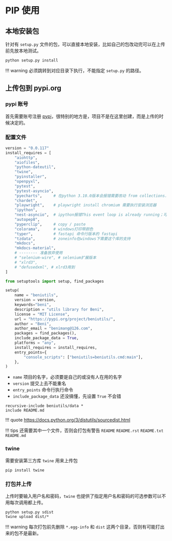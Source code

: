 # PIP 使用

<!-- 
## 使用镜像地址下载安装

可以统一设置，也可以在有需要的时候带参数 `-i`，其中一个稳定的源是豆瓣。

```
pip install benimang -i https://pypi.douban.com/simple
```

!!! warning
    实际使用发现，镜像不一定都能下载成功，比如少人用的一些包首次就下载不成功
 -->


## 本地安装包

针对有 `setup.py` 文件的包，可以直接本地安装，比如自己的包改动完可以在上传前先放本地测试。

```
python setup.py install
```

!!! warning
    必须跳转到对应目录下执行，不能指定 `setup.py` 的路径。



## 上传包到 pypi.org


### pypi 账号

首先需要账号注册 [pypi](https://pypi.org/)，很特别的地方是，项目不是在这里创建，而是上传的时候决定的。


### 配置文件

``` py title="setup.py" hl_lines="32 33 44-46"
version = "0.0.117"
install_requires = [
    "aiohttp",
    "aiofiles",
    "python-dateutil",
    "twine",
    "pyinstaller",
    "openpyxl",
    "pytest",
    "pytest-asyncio",
    "pyecharts",     # 在python 3.10.0版本会报错需要改动 from collections.abc import Iterable
    "chardet",
    "playwright",    # playwright install chromium 需要执行安装浏览器
    "ipython",
    "nest-asyncio",  # ipython报错This event loop is already running；可以使用 nest_asyncio.apply() 解决
    "autopep8",
    "pyperclip",     # copy / paste
    "colorama",      # windows打印带颜色
    "typer",         # fastapi 命令行版本的 fastapi
    "tzdata",        # zoneinfo在windows下需要这个库的支持
    "mkdocs",
    "mkdocs-material",
    # -------- 准备放弃使用
    # "selenium-wire", # selenium扩展版本
    # "xlrd3",
    # "defusedxml", # xlrd3用到    
]

from setuptools import setup, find_packages

setup(
    name = "beniutils",
    version = version,
    keywords="beni",
    description = "utils library for Beni",
    license = "MIT License",
    url = "https://pypi.org/project/beniutils/",
    author = "Beni",
    author_email = "benimang@126.com",
    packages = find_packages(),
    include_package_data = True,
    platforms = "any",
    install_requires = install_requires,
    entry_points={
        "console_scripts": ["beniutils=beniutils.cmd:main"],
    },
)
```

- `name` 项目的名字，必须要是自己的或没有人在用的名字
- `version` 提交上去不能重名
- `entry_points` 命令行执行命令
- `include_package_data` 还没搞懂，先设置 `True` 不会错

``` title="MANIFEST.in"
recursive-include beniutils/data *
include README.md
```

!!! quote
    <https://docs.python.org/3/distutils/sourcedist.html>

!!! tips
    还需要其中一个文件，否则会打包有警告 `README` `README.rst` `README.txt` `README.md`

### twine

需要安装第三方库 `twine` 用来上传包

```
pip install twine
```


### 打包并上传

上传时要输入用户名和密码，`twine` 也提供了指定用户名和密码的可选参数可以不用每次调用都上传。

```
python setup.py sdist
twine upload dist/*
```
!!! warning
    每次打包前先删除 `*.egg-info` 和 `dist` 这两个目录，否则有可能打出来的包不是最新。
